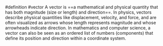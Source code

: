 #definition #vector
A vector is ==a mathematical and physical quantity that has both magnitude (size or length) and direction==. In physics, vectors describe physical quantities like displacement, velocity, and force, and are often visualized as arrows whose length represents magnitude and whose arrowheads indicate direction. In mathematics and computer science, a vector can also be seen as an ordered list of numbers (components) that define its position and direction within a coordinate system.